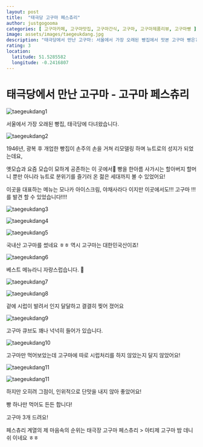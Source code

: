 ```yaml
---
layout: post
title:  "태극당 고구마 페스츄리"
author: justgogooma
categories: [ 고구마카페, 고구마맛집, 고구마간식, 고구마, 고구마제품리뷰, 고구마빵 ]
image: assets/images/taegeukdang.jpg
description: "태극당에서 만난 고구마: 서울에서 가장 오래된 빵집에서 맛본 고구마 빵은? "
rating: 3
location:
  latitude: 51.5285582
  longitude: -0.2416807
---
```


# 태극당에서 만난 고구마 - 고구마 페스츄리 


![taegeukdang1](https://lh3.googleusercontent.com/kb_hGw7AsaD7kEfEgQ5LEolS5KMn7NmpoIg_ewzP0SiVX0EMvhNNxLJgolNy9s47KVopMtkhDvz-o7kvlBXjFguYCkdHcEOe2SIUA0QrLSVQUR1QI6_KsQOXELSQ5ClYT7PWjdiXZndVTjF7FpGRfaLKGZV6OhUvoFX0nbr_TbKwjOSEDdxL45PEwt4BHgijR0fDFEyGSxrH_Ybs6T0hmme-OnUiddJUsM5-oWMyS1bD8bf9RoAG0tmKzeyKvN3bSIGIBXTLbleAvKHAd-DpNAsRGMA6N8_9L8cK4cEq6ZgL1UAw7BgfiBAlKnGS2VY75FX9UYylCYmaP4vGNmLnEs3fe-LKkO4JuhV8UAxnHRmQR8TVseKJI1BFXpx2J1jvsZZfS4cf6TQiXDj6rIXwQh0nILe2mkM_hsdAwecnjEsqgwOEppYRW4S6ibL4TY8OcO7lnj7MiaRpTl8hlQ7VEK5RbgPfHlPehoYrKMoi2-bsDXNO01z-VamPUoilQtZtsMnvN5w5hNuiOyeYB2Fe8e6KIKLjEweF_2zIpttsCxJybBxqyX_doivdZU4usq65sokDTBGU8eEXTyHKFdaGsPS7RyWCkqYnjL3guF8bBSMzOShkfq0FPtZIeZ0V6cUYwjFkIBHLWdxc4n_uy22m7X68dXiAdLFuE78t9yGEpIzrZ7OIsaXtuvtJLyOOxYJCzsWTokWldt_qgRM0PNzSpXdMTk3PuwlncITPWEBg__Q1FR96NYSfw0w=w2028-h1520-no) 

서울에서 가장 오래된 빵집, 태극당에 다녀왔습니다. 

![taegeukdang2](https://lh3.googleusercontent.com/7EczqclVl6gydOzylArkecsaB7gLpQhq2nI7q2QJtBjMmOZYdevopfePJJmWcoHLQpYjmLbW_mTQjksRWtxtCcahRfbINXYjOkTjxWib3mqZ2HKHYaQNtELFGNUXVogO5sbfAoZ97U8-MBLdJkX7aFPWHy9HI6YV8ENQbyJ6xvvFAhXIeDmeU3QzOtTg8vA_R9qBIba7yJHqDqLTKrK37n8wODyinRpgP_oXfWlBd8xZRVahIh56yJFQ1MDKsZlTRdPsif3l6xYfSLeR6-LGDhXV7OkILCAlVOUaR2ICEgg5CoI1VjFpLzpA_A1DQfqOTAaaV5AkEINI0FcpIMxuJmoxM9V42B6JZxHkrYUGECYyY3HLMJi4qi7GggYMc9MIIs0z6HIS_n4MhK67Rt_vYUGT4Ix_TF7XeJCBAdaojQ9z-caAtSazeDBKLazUcz_HOS841WgFARDns7n90zTaU5LtQ7jyIoZtS7G2S9ucm8eqLQrqrh4C7lSCaWGfRCkn7XNj6d4qoAswtpHhKQILM8-6tDHrEHoKbFfHoy0ISDU-r7I7b6THfihsGcwttpIZo7bKwZLSe_CmSMsVzNNUfiSdhHL9cKthVd4MnFpXUl3SrQwj7T71VWc0FHs-M9DGnZTL-7UvyMbEkllH7b4M_Di3ZboVNVR3GgsYjicsU6PMHif7hkU2jTp5yTv9nlGZkdxpBJswmQw5qdirmas2m8fpMRsN0uy8PybgijB_yKU_5r9hJE6rznQ=w2028-h1520-no)

1946년,	광복 후 개업한 빵집이 손주의 손을 거쳐 리모델링 하며 뉴트로의 성지가 되었는데요,  

옛모습과 요즘 모습이 묘하게 공존하는 이 곳에서  빵을 한아름 사가시는 할아버지 할머니 뿐만 아니라 뉴트로 분위기를 즐기러 온 젊은 세대까지 볼 수 있었어요! 

이곳을 대표하는 메뉴는 모나카 아이스크림, 야채사라다 이지만 이곳에서도!!! 고구마 !!! 를 발견 할 수 있었습니다!!!! 

![taegeukdang3](https://lh3.googleusercontent.com/iEPunHP9YFmCzn9CIX1kQtyFX_lb1mCrJcpfm_FCr3A1Gs2P7jDGAeIkMLpYjvUn2zlFKdt5j9yjJXOIlsftExBzMh5C54HLddWdOZVoALWnFzck7PkBrbMAubMQ66XFNBJuHahdzXFuiWiAOeEcAixG7duslwrX2tqGWaw0wFGbGpDjBF-m2KITQv9qZBnBCScIsNQXOEEugoUeWX6llJCI5q5p9mJKBM9l43ZKynGzVylufm0oAQ5yYuMMcdiWeA-kILKGUnsAbrYwRSwIYwHPfDMjmN2tK6nZISyUIGqbKQYnMFghuIHPiOxBTRbFtFjdwmQWdckN5kZ9UOskbOZGmMshvY_jKfGYzleWIaBTEt8ZxISJkmSWGM2kX6M8uyoPg8JeWUDJySFmpVFu1TEUamKhyu2nMLccLSWMza_1Purq2s0KQ2OA8rN-rlJ5lsDJpnYEl6rlScpGhlemw0bbpgzh2uTEk19Fni-XgyC3sHOwP-cn3AVWLCkQklVgbPdgIx5WF1MI8Bnf_ioQTldYdUtWw-IejMlnZvdYsR6QBC7SBMx0WL5bFZoafdeKJaf6Evt84szSl5eSmYEDN4sGGgNfI4xlc8OCv6Z-k548TwNpR1JanPrBdaNdE9j_lqbaTu5atzXXdcpTyp4AXo6ecRs-3hyUn8aUSLuMDoptuLgR-Eh_kx_2LOmImQkN-6qti4CeP5tGAUhaNbEPE-crQOWCTXN2PPtfQRs4xHn0-MItMMiG29Q=s1080-no)


![taegeukdang4](https://lh3.googleusercontent.com/FraAfSYNOOmrZ_cVNUbNeklLV_X4e3U4jBHQthMaANl384A3ZshMyT9psJFzprJcbPLBpX76kuk-i6wiwymHBT73iDzDwGRW0tSxuHJ-e_w5REm2cJXjtzsBZ1fjfZVJtMbsx6CinOdOfL8IRh_-ecumNWWpoRAbiRmd_FBUtmTAW86nW327aTupNBXEXeP4L7i3JX0hTS2sqDMWTNMLexcp_F9sGA1A81OuNLPgBNJIG0xCSMvtmF4KzPnaZQadK3OlImgys_2ZGa9qP_ZRDHcbu_kE0-j5WOaYPOzkxwXz-BVJP0eiVvZtnbvo8PYZA9ErZ3ZUOvzk1qfvsYAqgmIurlZbLMEWMFBLnFEDobb6b-h08SYAzhCgmZ4eHVtXb5Z6qOOzc8UXMIQkcWFD5hLhCJKkc0QWNNT27H0gaW1Ezs1CMCcZqBGm6CelnMvefjYBXfZC89sD-zL7Csjvj0PI0m_87dTb9hNiyMwQFKki_h5nF2l7zcpleofU3wckFa56yEQYXv9FTjeHDaAT5P6cB3Pf4qRjkez8ntQcGJL293Qunlh88YHaJ6vgGux-cDCwolrISQf6M0fVAfuPn03WTSV2eVv1x5dZGlfc4Cd9HkigkBjLjs6GtMVQOlReIp0nacQMSocATbWtlk3SMgQKK7zxNZZKWtmYFQzz-KZIuT8n71OUdxeGOTKpv_D7nMIWt6Zy_0rox8EXxOZwyfeUJzRtaVtJHQX5z4KsXrThowzZULbhiXU=s1080-no)


![taegeukdang5](https://lh3.googleusercontent.com/qxY0cEw9I_RELDH2F98BLPKXsgTFq1HVVcSfnfU3YvktfSKoPHcCHwRUFOsy_QwUWE5Ylaa8P0ZLCDIHvC5BdmZRxwTzLgum0Xl7qeq4D0ShWzVhuZaKowNJyzLp8VyHtZn1Hmq-lhqcg3Tod-7BX9X1BcHZe8vZhi75lmxAjqBCr-FdiaGbHQu_7HXlCKKsFCG7uFRpU7fLghfFsh1zsNzjwexrvPoYXf2c8y-p6rUYyM89U5KAcBoCAVleLW-Ny-ULVxWT2lqywQb8DW7Lf7lvTZwOQUnZobeSj-E2ZjN1vdMvWpeRlPcXrN3v-vEbYdm66IEZX7lXqNmLpd3tq30algxhS-09SR0qpKhYdd5LVVAXvDpRfkX8-OXgmfB5tJBBS3spbTvkfvNnVe_XwuqBypa3msI-vOOLwiHX_mCl8XOdLMsxaNxiDOWkOQ5n8ds8DgTZ0ZeZhm9HmqGT2u408RbwNXBN3I_J6Y-teR0dHmqs8y1zFXQpHtr-7t_T4kSKWm2ZmuVPQQiwvTnBMNPXmKxHrhqa6GZcUklS2-l75MMKhtLD0SGFfrajdTbw1e5kJzs53A7P78CkCJ0dY7O6LcQMhBSN7T31Ckgf63xypzJyTYDssBGZwZAlYqHN6pMZx0bCMRV5lOowDcvkoUJCyIo8qgTnBdQ1gOM6MK2JGz_LjiSTw14K1K3T-2H0T-yuhaAKMFcyg5Hvl-3XTzSfjz3iXt_Pltxa6_cg_FdKEqpmJ9eCcsA=s1080-no)

국내산 고구마를 썼네요 ㅎㅎ 역시 고구마는 대한민국산이죠!

![taegeukdang6](https://lh3.googleusercontent.com/nkUO07QjLp69_sh4YFOq3YffVf9kSyn_17SRNNZhsWzLP0dvofsY2yfkpXxLy16vpFbviyXv0x8BPRtYZNaqMzZ65ha9OC_qDheBKSTKLSeGwTBerGSvKQgddUjRfNkvZ-CPeOmRHBdZJ3fnBSyHUj7ofRpe5URhfY-e1JainyYATTGpHWi0jVMULqC08xSvJ1RA04BC-qsMHQl9STRvc2L_tC34NM0ECc68eTFJTT0LbY5frm-nvxf6pVj79Vd-Qwg4uHNFnE_ZgBjdc7zG4kSm5ohwkhhozBM4r5fVNIecV06f1QeEAkAychn7XtOzsB9rOJTOpXyEaF0iukwQ89dv833WNoDxROuHDrnpe-lYyc5DjE9aZ07B7P1ZUDKe8-3aAumj71t-b1f_z7VhUlaVkWGzt_TXmEBj_JHb5BH5FWdqi209D31ytjSvonhCmjCPa7Kam16RX3SNmC4hSr7NQdXQLktX0fVoDYVGXuxPWV2P70iufApXrfAaztVYg_r7eSWRjNAOotmfz3PxAlKbDXU0MqPp1TK0Eze5y_96mBGGCa95bEoopMDLHX6fj3G2fdCJqmDYmSN7G6du_924a4LTEcqyk9s1YD6r1xbxva3VzXlub4QSEuxZgd83QhKKLrGR_xtHMT_SmVsiEcigGI7EKqdm6eHtWv52g2taTkQJSNvnVmyPuFOSjkv8yaV-KXTdJSAmgSg_FjKhSeVq95KrQonE-1ANQjFPZBV-q3zw7wVqBSo=s1080-no)

베스트 메뉴라니 자랑스럽습니다. 🥳

![taegeukdang7](https://lh3.googleusercontent.com/dJ6z8akQXCZNUxov-ES7zwn33fmNfaLn7_KAQi-w58rqH9OYQ9SSj4JjtVO0FZivVq8c2p77BUFcAk6HiXiZl5thzC8W3GsUsZU3dDj9moe9N0_XGMGGBYvL0PbKR0wwDxdIb-Fq2FZ8j0cfDtOnspSScP4qYO-ipq-v-hsaq1NJb77cv-Sy-3Ci8YS6rrYfMmC_AKXzuavAzdpAX1i0jHEU_UNfRFtRLlbIrEttMyUHT7FkJOHKB3wYqgdfykWT3ASnS7dOBocIfsgFvylLQULbgUyKVIl80cl1KXJAqQSZa9RNxLXALLWWHYCFFI3HsF1PtXWPEx1M9qgKGkBpNyiClbnXdoawmQO0qdum3qEQKFxDAeTm8BD7VFgrJjnqwXGIH2nxOiANfpYrcH8Aar0qJBQMdxOcCwPlhrJSsA8UIu83A7xFAsLOt26b9cflMZxslFZvsmu_z60tKaLIZuoygLGYk5hjPoit20yjrQz-yTfK6LCcoTgl0ZSrmgu8IpVmMx5beG9-Nz51WKyVR3WLdDyOpt_aB3324RcCg3eVSdCz4Us24DJDNe2FxNIr0N39YgGIpM8I6v29wd3gVYJFToZcTWLGvlita6HD8VJHkYuesc7FqO2vVBTSX7HBSSqcnVudWALOm5zd8aJua1pgiGKOkm0R4SQQ_28ET7Zncp7j_bwoShn5gXWrQQtiaWqOwpwMQKoiIh-ryMmnQljTPXVtTqUW0zLKwlIDZxddxthjv7sF6-8=s1080-no)

![taegeukdang8](https://lh3.googleusercontent.com/0OZAByZ9nbI6OvdkdI6nsiOTf3znTcGYphKGN1_udA9KHXs1jMNoPjMwcR-4iC755x22dVMbPutpJdhODtHJwAP_vnXOdrVpCtCVjuayL9bpfwNb-tqXnNUh4gJ87nIdFWfKQ5lOT_nY9qpDe__1IwkiAZv4A3rSqFSiIm9d-_MCS5_Ny0-rNEYjPz-CA3bdM4VCvgOSt5ZMf8gqZne02XFiDmf68pnH-WU0jfFNQwdCV2E0ErQp6ZyL3IAq5mD6X6sPLHWYjyPG9Zle3NRvNd6aqIVVhoRETJbdIswwlOO_Ju7ogEa4T2jULs3aBAiDFcNlq1vyRS1ziZYDDCa9BGPGRdPO_wjBb8FLWvZ4fRms3jC7-qq-mMbpmAGFc4biqzGG02o9nmQPBBa1U3hCkQJrK9p_0Gyp2krP_OH3_B_c9CTAeoU7r0Vrq3u6QDNVqxF5aYonReOZhrdlpa9gRBv0BAZNDhVNV-lotniGqVtoNG6o5eWYU26SQ-synQIape3zEAKqOZ_GzLJbHFNeJ1cWJyJLMXZ_RkzCPGB9vhh_zGu0GyuOQwkvmoHySaxAwfUuN0AU4r8W_ou2-c4Z4PvKd7_ok-g9aeifo1IL2uurEeqPFovS3rvWzJH7jrUwl_k3-RnMf34zXzOQgWYlsNuVGQRyx5p7TPFKKYOSjbfA1LXjZaBszSY8hxzn8xZ_kB0R90xyLCYewsyj3Fbh5Lahgi7B8udWIbELQt8qGv4Y2fn4luvi-Vg=s1080-no)

겉에 시럽이 발려서 인지 달달하고 결결히 찢어 졌어요


![taegeukdang9](https://lh3.googleusercontent.com/o8F0FOho4qJlF5NqSZwF77wYXdr5ZbLU-U2zcrU5US_oSDiwpj4_XysxanD_NLJVcHJuCiGA_dBRuJqMIfnOQjA_CMRi8FZpbZHIOV683Sse6FSv3XJ23HVTOve2J7ag7JhMoJlCaLW5ctqZxsERsUJr4TVNHogCmBP4SpX9XRRBg58HSmg2h1OjlqV4hGIZeKOlHEJUIp20afnMLi21r7vAm8U-eX4-qKzj2j_2FHU9UewkThDGLGFP9PTbWR1KquEBfb3USYumS_EErMxuMEoXY_-PYvB7lwJeyi65ou-4OGdYL9jRpNSzAbWe12qZTk7ABEIUWMRsqxVPs0IQcFm127hpr906-GfqrGzj_RrbYLf4WFiwaPlyvnMzrctC5wyYIH5-qGEU7DfNuk4ioXIYwsYDrv1PdQFIofcr4R3Xcx4OFeS6134ghGu0fMJN_1bWiGXaUpOqYZJtn8BzRyMQycTzJpv8inA-wwLfbhJ4p3j-fNyuJk9yeiEf_vvv528nxxBJRNlb_iWLjA1xRVMVIjXyXm1aoAnyyZOvmm7NZVzc3kuufgjDu2HSSX-rcGFsm5qzcX7b3SUzAE1_umiqVJJQQHsx4ANfTvA1nF7YXUrcvb6fQGHy8G19zQorxN1m4g51Sq-unnJXrt6lSsLfu4uxjBP3QLhQz6IsGT9akMPHO-0dUCs_sxwWxnD7r6az-j09bS6vLyzJ85-mXpAC27vKfrc2308D6Ty4iqK4kvA6GKHxZI8=s1080-no)

고구마 큐브도 꽤나 넉넉히 들어가 있습니다.

![taegeukdang10](https://lh3.googleusercontent.com/S9yj1wbK8NElJZerP2UsHY9Tptc6QR69m9AtkaauE_EgR46aIZWfQGQXe1f8JeBTnbZJz2KT-Ew8H5TB5IGJhF3U1PbaOeYffv6erhGrkZrida8kDVir36jWans-KcIM1IUz_s47HnRJQG8rF4z21XBgjAV9FfK9KQFTqICqEQtSNPt63X-GsIBr6fGKZyEFf1D8HO3zs3CC_ZzYmU28IMqu9H_R0bQqP02JsYo98I2XFrqN4vmgl2Ukap40q--_fo40S9ADdQfSugvPmYW66PrA9AYPmsd9ia88aJah4yQjYvDUT8jsyIT9e6nXBIO9JQWjwKDMOP1Z1JtsyLVBPOk6YPLByuZc1xjthcEAPrk1wiY_38BiN3qGYPhFkVoN1NPZhKXQpQX2wkT4c0XVn_cv7tYKvE1RjPM3_Our2PqlPtZIOCO0eeFFC-ZiPL3AXWHejECtqkVMJXbej7P7bN_pS-NWBHLtKMBWGmQmNItlR8xzBV8_yoVRgub7jDywYvahQbY4wNEF1Ax06gp8L5BLpHh7AMB9gqIMeV_REXqU0kXms4kmI270sgsEGR2iMoeY6wANIP1KEvbaun7gvIOmoRM8dxZsOyexY4EZBKwRLc6B0J2eKGQdoC2g1GSQlmZuS5pWbYVYT8YkzuK9zv5__DHF_nF1Dp3RVarhzRZageb9PgftoWM7K2V4RKaq9ugNY0jWfS6L-xJeZ1-vIvxgOurAIEsrRITLgP02yVAw0RnTI0KlpnY=s1080-no)

고구마만 먹어보았는데 
고구마에 따로 시럽처리를 하지 않았는지 
달지 않았어요!

![taegeukdang11](https://lh3.googleusercontent.com/BCQ4HbEiIgkgHEmbjQI4Td_MwiRIZ5lxg_qaC7bUQ2OlyAVHeLxmCTcHLfENzaI7I92TH4MGh2-Ty093hKhOU0CuS8JpGk4u8AaRYqyKVuJaRfeNBiDL2PCg6jYp0bfdJo496D82rmxSs3EjQ4Tljm6MKHPN_fyS0Hb27y8fmfxpiqrPYK59amsBnvBUo4TrDmWmmdy7SSgd755eWOYjjlDP0clRMyeKMlr4xp04v5fw4abUFqYFtM9V-eRVVgfWziKai63D-428NclGTCE8dNrauyGqJxpHDTwLt-_VhtC3B0pPCVuraH8rXXMe2LeG4tJQF0bdWjJG22oMUwwYpAYQ7Q4ojyrhSsrC3pOJdDSrjLVaR-ThXGm8UQHUMdj1QUOYVd598C0r1Pq8077AmyHnuHDo_yitMbmeupJmdN5V2qWaTUJ02_iSrm0UTwtUIXIS3xuBNvddZGMEAwv1r1Y9sqKgZT-fKdDMxA4jjbC_Eo8rR3teqH40UJaGh1fp2VD5qTdtLhmabh0_ho-Kkeizn1L5K3Yntrxjlq9hSoKz7o3ZxOsriHXXFpjy4sbJDLmGiiE3zVTbzhPP0-DnSwP3TYUzLlnx9d0Ddr7azpxGQXxJxQ7MG9nY_5i9FLcG662mQ5eFhbiei5wM0X3uNe8kWP40RjJ06qP9PvH3dAwFjabocRSxtJa3obVrQUTg1ecQYuOOH6RN5cZu4NLDXydPVoKnapdvcXTxp4f5HnHddz5_S7I6czI=s1080-no)

![taegeukdang11](https://lh3.googleusercontent.com/Z__91VwBK9KaBetrKmz4JpMNfqitKVjhSbfKr1r7iOaxt5GylFmi8x06VZ231NK152tYYsX2wnRKrWpD82Cpej8jYeZ8JO8QIDwH1zgae2Sddhvv_BCFScdSgJ1qOYz5ybMhsX34yrvht6reJ4cGCsbE3RgsOJhXziqQtl6fzlWfM2GKUjxJ79ox3bQ5d1Xs3-W1wvE3ewOVaTqw-l93tmMRRMFO2qVC5HKj1QOC7tq-YORbI0rpmGRG43xnDU7FwqUTF5inBX-iRFK2MLzTQ38hjLBuEfCv9mCn3cCNE5y9xfMEJ92ekw9KaidrhM3qKKrBUCYwEF5EPg40-9K0gT_M5L3Bn9hTZyZ03iDlq3iIbh5BPsKBN0Pl00kkAxFW_1x8mMyNYFbnZH67aHbBkdAKOUoqSXSbQ7xr-8sxyrPE9mQhnhK0_8UvErw8puggzht3J5LQKte4FjPqie3V_RJnCqMnhJW7rD9su11DybSurKOnxz4yydiw1Dc0Q9Q5n_OhnY-fWwT4W4fMP7aEYK5K4iLyXSB_okEhcv-Bq1iOzro0nGGFt3xWZgmACmo-ucOwBvmnGuQ8ANDw1QycrQXe54qZ6IvdSSGC_mMt5GVMdzWQWiDKtsarfMDlzbJP4JIsWnhGY8pQFN5dDS2W1L3fgbyFAglfO71XCXy0wgprWGhRWWP4H3JqMO7qkU0e20VX7t2pwY10Vo6-BtgW2stz_HfaheVrDfXuaWBAykVhplgkaAn1PCU=s1080-no)


하지만 오히려 그점이, 인위적으로 단맛을 내지 않아 좋았어요!

빵 하나만 먹어도 든든 합니다!

고구마 3개 드려요!

페스츄리 계열의 제 마음속의 순위는 태극장 고구마 페스츄리 > 아티제 고구마 밤 데니쉬 이네요 ㅎㅎ 

